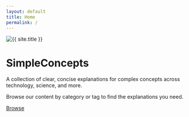 ```yaml
---
layout: default
title: Home
permalink: /
---
```


<div class="page-container">
  <div class="page-header">
    <img src="{{ site.baseurl }}/assets/logo.png" alt="{{ site.title }}" class="hero-logo">
    <h1>SimpleConcepts</h1>
    <p>A collection of clear, concise explanations for complex concepts across technology, science, and more.</p>
    <p>Browse our content by category or tag to find the explanations you need.</p>
    <div class="browse-more">
      <a href="{{ site.baseurl }}/categories-and-tags/" class="btn-primary"><i class="fas fa-folder"></i> Browse</a>
    </div>
  </div>
</div>
